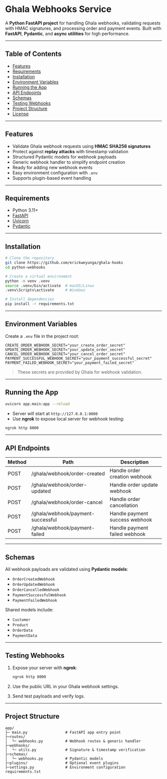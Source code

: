 # Ghala Webhooks Service

A **Python FastAPI project** for handling Ghala webhooks, validating requests with HMAC signatures, and processing order and payment events. Built with **FastAPI**, **Pydantic**, and **async utilities** for high performance.

---

## **Table of Contents**

* [Features](#features)
* [Requirements](#requirements)
* [Installation](#installation)
* [Environment Variables](#environment-variables)
* [Running the App](#running-the-app)
* [API Endpoints](#api-endpoints)
* [Schemas](#schemas)
* [Testing Webhooks](#testing-webhooks)
* [Project Structure](#project-structure)
* [License](#license)

---

## **Features**

* Validate Ghala webhook requests using **HMAC SHA256 signatures**
* Protect against **replay attacks** with timestamp validation
* Structured Pydantic models for webhook payloads
* Generic webhook handler to simplify endpoint creation
* Ready for adding new webhook events
* Easy environment configuration with `.env`
* Supports plugin-based event handling

---

## **Requirements**

* Python 3.11+
* [FastAPI](https://fastapi.tiangolo.com/)
* [Uvicorn](https://www.uvicorn.org/)
* [Pydantic](https://docs.pydantic.dev/)

---

## **Installation**

```bash
# Clone the repository
git clone https://github.com/erickweyunga/ghala-hooks
cd python-webhooks

# Create a virtual environment
python -m venv .venv
source .venv/bin/activate  # macOS/Linux
.venv\Scripts\activate     # Windows

# Install dependencies
pip install -r requirements.txt
```

---

## **Environment Variables**

Create a `.env` file in the project root:

```env
CREATE_ORDER_WEBHOOK_SECRET="your_create_order_secret"
UPDATE_ORDER_WEBHOOK_SECRET="your_update_order_secret"
CANCEL_ORDER_WEBHOOK_SECRET="your_cancel_order_secret"
PAYMENT_SUCCESSFUL_WEBHOOK_SECRET="your_payment_successful_secret"
PAYMENT_FAILED_WEBHOOK_SECRET="your_payment_failed_secret"
```

> These secrets are provided by Ghala for webhook validation.

---

## **Running the App**

```bash
uvicorn app.main:app --reload
```

* Server will start at `http://127.0.0.1:8000`
* Use **ngrok** to expose local server for webhook testing:

```bash
ngrok http 8000
```

---

## **API Endpoints**

| Method | Path                              | Description                    |
| ------ | --------------------------------- | ------------------------------ |
| POST   | /ghala/webhook/order-created      | Handle order creation webhook  |
| POST   | /ghala/webhook/order-updated      | Handle order update webhook    |
| POST   | /ghala/webhook/order-cancel       | Handle order cancellation      |
| POST   | /ghala/webhook/payment-successful | Handle payment success webhook |
| POST   | /ghala/webhook/payment-failed     | Handle payment failed webhook  |

---

## **Schemas**

All webhook payloads are validated using **Pydantic models**:

* `OrderCreatedWebhook`
* `OrderUpdatedWebhook`
* `OrderCancelledWebhook`
* `PaymentSuccessfulWebhook`
* `PaymentFailedWebhook`

Shared models include:

* `Customer`
* `Product`
* `OrderData`
* `PaymentData`

---

## **Testing Webhooks**

1. Expose your server with **ngrok**:

   ```bash
   ngrok http 8000
   ```
2. Use the public URL in your Ghala webhook settings.
3. Send test payloads and verify logs.

---

## **Project Structure**

```
app/
├─ main.py                 # FastAPI app entry point
├─routes/
│  └─ webhooks.py          # Webhook routes & generic handler
├─webhooks/
│  └─ utils.py             # Signature & timestamp verification
├─schemas/
│  └─ webhooks.py          # Pydantic models
├─plugins/                 # Optional event plugins
├─settings.py              # Environment configuration
requirements.txt
```
